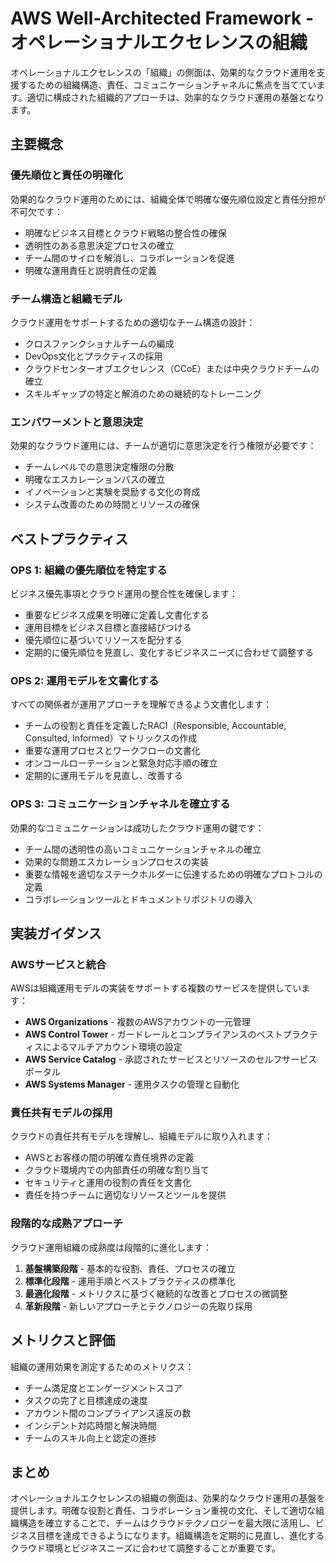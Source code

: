 # AWS Well-Architected Framework - オペレーショナルエクセレンスの組織

オペレーショナルエクセレンスの「組織」の側面は、効果的なクラウド運用を支援するための組織構造、責任、コミュニケーションチャネルに焦点を当てています。適切に構成された組織的アプローチは、効率的なクラウド運用の基盤となります。

## 主要概念

### 優先順位と責任の明確化

効果的なクラウド運用のためには、組織全体で明確な優先順位設定と責任分担が不可欠です：

- 明確なビジネス目標とクラウド戦略の整合性の確保
- 透明性のある意思決定プロセスの確立
- チーム間のサイロを解消し、コラボレーションを促進
- 明確な運用責任と説明責任の定義

### チーム構造と組織モデル

クラウド運用をサポートするための適切なチーム構造の設計：

- クロスファンクショナルチームの編成
- DevOps文化とプラクティスの採用
- クラウドセンターオブエクセレンス（CCoE）または中央クラウドチームの確立
- スキルギャップの特定と解消のための継続的なトレーニング

### エンパワーメントと意思決定

効果的なクラウド運用には、チームが適切に意思決定を行う権限が必要です：

- チームレベルでの意思決定権限の分散
- 明確なエスカレーションパスの確立
- イノベーションと実験を奨励する文化の育成
- システム改善のための時間とリソースの確保

## ベストプラクティス

### OPS 1: 組織の優先順位を特定する

ビジネス優先事項とクラウド運用の整合性を確保します：

- 重要なビジネス成果を明確に定義し文書化する
- 運用目標をビジネス目標と直接結びつける
- 優先順位に基づいてリソースを配分する
- 定期的に優先順位を見直し、変化するビジネスニーズに合わせて調整する

### OPS 2: 運用モデルを文書化する

すべての関係者が運用アプローチを理解できるよう文書化します：

- チームの役割と責任を定義したRACI（Responsible, Accountable, Consulted, Informed）マトリックスの作成
- 重要な運用プロセスとワークフローの文書化
- オンコールローテーションと緊急対応手順の確立
- 定期的に運用モデルを見直し、改善する

### OPS 3: コミュニケーションチャネルを確立する

効果的なコミュニケーションは成功したクラウド運用の鍵です：

- チーム間の透明性の高いコミュニケーションチャネルの確立
- 効果的な問題エスカレーションプロセスの実装
- 重要な情報を適切なステークホルダーに伝達するための明確なプロトコルの定義
- コラボレーションツールとドキュメントリポジトリの導入

## 実装ガイダンス

### AWSサービスと統合

AWSは組織運用モデルの実装をサポートする複数のサービスを提供しています：

- **AWS Organizations** - 複数のAWSアカウントの一元管理
- **AWS Control Tower** - ガードレールとコンプライアンスのベストプラクティスによるマルチアカウント環境の設定
- **AWS Service Catalog** - 承認されたサービスとリソースのセルフサービスポータル
- **AWS Systems Manager** - 運用タスクの管理と自動化

### 責任共有モデルの採用

クラウドの責任共有モデルを理解し、組織モデルに取り入れます：

- AWSとお客様の間の明確な責任境界の定義
- クラウド環境内での内部責任の明確な割り当て
- セキュリティと運用の役割の責任を文書化
- 責任を持つチームに適切なリソースとツールを提供

### 段階的な成熟アプローチ

クラウド運用組織の成熟度は段階的に進化します：

1. **基盤構築段階** - 基本的な役割、責任、プロセスの確立
2. **標準化段階** - 運用手順とベストプラクティスの標準化
3. **最適化段階** - メトリクスに基づく継続的な改善とプロセスの微調整
4. **革新段階** - 新しいアプローチとテクノロジーの先取り採用

## メトリクスと評価

組織の運用効果を測定するためのメトリクス：

- チーム満足度とエンゲージメントスコア
- タスクの完了と目標達成の速度
- アカウント間のコンプライアンス違反の数
- インシデント対応時間と解決時間
- チームのスキル向上と認定の進捗

## まとめ

オペレーショナルエクセレンスの組織の側面は、効果的なクラウド運用の基盤を提供します。明確な役割と責任、コラボレーション重視の文化、そして適切な組織構造を確立することで、チームはクラウドテクノロジーを最大限に活用し、ビジネス目標を達成できるようになります。組織構造を定期的に見直し、進化するクラウド環境とビジネスニーズに合わせて調整することが重要です。